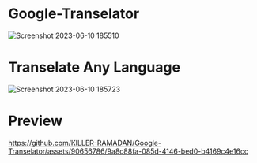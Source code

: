 # Google-Transelator
![Screenshot 2023-06-10 185510](https://github.com/KILLER-RAMADAN/Google-Transelator/assets/90656786/5cc380da-1428-43c9-9850-fcb823e965e5)


# Transelate Any Language

![Screenshot 2023-06-10 185723](https://github.com/KILLER-RAMADAN/Google-Transelator/assets/90656786/cdfe0da2-5617-44a1-a33d-51ee366e6f19)

# Preview



https://github.com/KILLER-RAMADAN/Google-Transelator/assets/90656786/9a8c88fa-085d-4146-bed0-b4169c4e16cc


